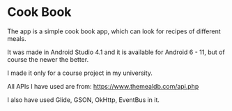 # Cook Book

The app is a simple cook book app, which can look for recipes of different meals.

It was made in Android Studio 4.1 and it is available for Android 6 - 11, but of course the newer the better.

I made it only for a course project in my university.

All APIs I have used are from:  https://www.themealdb.com/api.php

I also have used Glide, GSON, OkHttp, EventBus in it.

